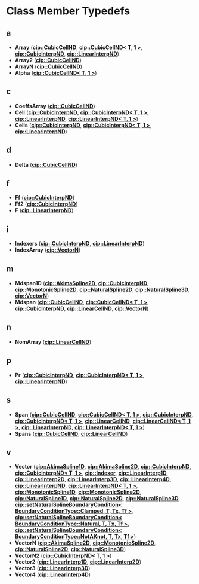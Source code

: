 
# Class Member Typedefs



## a

* **Array** ([**cip::CubicCellND**](classcip_1_1CubicCellND.md), [**cip::CubicCellND&lt; T, 1 &gt;**](classcip_1_1CubicCellND_3_01T_00_011_01_4.md), [**cip::CubicInterpND**](classcip_1_1CubicInterpND.md), [**cip::LinearInterpND**](classcip_1_1LinearInterpND.md))
* **Array2** ([**cip::CubicCellND**](classcip_1_1CubicCellND.md))
* **ArrayN** ([**cip::CubicCellND**](classcip_1_1CubicCellND.md))
* **Alpha** ([**cip::CubicCellND&lt; T, 1 &gt;**](classcip_1_1CubicCellND_3_01T_00_011_01_4.md))


## c

* **CoeffsArray** ([**cip::CubicCellND**](classcip_1_1CubicCellND.md))
* **Cell** ([**cip::CubicInterpND**](classcip_1_1CubicInterpND.md), [**cip::CubicInterpND&lt; T, 1 &gt;**](classcip_1_1CubicInterpND_3_01T_00_011_01_4.md), [**cip::LinearInterpND**](classcip_1_1LinearInterpND.md), [**cip::LinearInterpND&lt; T, 1 &gt;**](classcip_1_1LinearInterpND_3_01T_00_011_01_4.md))
* **Cells** ([**cip::CubicInterpND**](classcip_1_1CubicInterpND.md), [**cip::CubicInterpND&lt; T, 1 &gt;**](classcip_1_1CubicInterpND_3_01T_00_011_01_4.md), [**cip::LinearInterpND**](classcip_1_1LinearInterpND.md))


## d

* **Delta** ([**cip::CubicCellND**](classcip_1_1CubicCellND.md))


## f

* **Ff** ([**cip::CubicInterpND**](classcip_1_1CubicInterpND.md))
* **Ff2** ([**cip::CubicInterpND**](classcip_1_1CubicInterpND.md))
* **F** ([**cip::LinearInterpND**](classcip_1_1LinearInterpND.md))


## i

* **Indexers** ([**cip::CubicInterpND**](classcip_1_1CubicInterpND.md), [**cip::LinearInterpND**](classcip_1_1LinearInterpND.md))
* **IndexArray** ([**cip::VectorN**](classcip_1_1VectorN.md))


## m

* **Mdspan1D** ([**cip::AkimaSpline2D**](classcip_1_1AkimaSpline2D.md), [**cip::CubicInterpND**](classcip_1_1CubicInterpND.md), [**cip::MonotonicSpline2D**](classcip_1_1MonotonicSpline2D.md), [**cip::NaturalSpline2D**](classcip_1_1NaturalSpline2D.md), [**cip::NaturalSpline3D**](classcip_1_1NaturalSpline3D.md), [**cip::VectorN**](classcip_1_1VectorN.md))
* **Mdspan** ([**cip::CubicCellND**](classcip_1_1CubicCellND.md), [**cip::CubicCellND&lt; T, 1 &gt;**](classcip_1_1CubicCellND_3_01T_00_011_01_4.md), [**cip::CubicInterpND**](classcip_1_1CubicInterpND.md), [**cip::LinearCellND**](classcip_1_1LinearCellND.md), [**cip::VectorN**](classcip_1_1VectorN.md))


## n

* **NomArray** ([**cip::LinearCellND**](classcip_1_1LinearCellND.md))


## p

* **Pr** ([**cip::CubicInterpND**](classcip_1_1CubicInterpND.md), [**cip::CubicInterpND&lt; T, 1 &gt;**](classcip_1_1CubicInterpND_3_01T_00_011_01_4.md), [**cip::LinearInterpND**](classcip_1_1LinearInterpND.md))


## s

* **Span** ([**cip::CubicCellND**](classcip_1_1CubicCellND.md), [**cip::CubicCellND&lt; T, 1 &gt;**](classcip_1_1CubicCellND_3_01T_00_011_01_4.md), [**cip::CubicInterpND**](classcip_1_1CubicInterpND.md), [**cip::CubicInterpND&lt; T, 1 &gt;**](classcip_1_1CubicInterpND_3_01T_00_011_01_4.md), [**cip::LinearCellND**](classcip_1_1LinearCellND.md), [**cip::LinearCellND&lt; T, 1 &gt;**](classcip_1_1LinearCellND_3_01T_00_011_01_4.md), [**cip::LinearInterpND**](classcip_1_1LinearInterpND.md), [**cip::LinearInterpND&lt; T, 1 &gt;**](classcip_1_1LinearInterpND_3_01T_00_011_01_4.md))
* **Spans** ([**cip::CubicCellND**](classcip_1_1CubicCellND.md), [**cip::LinearCellND**](classcip_1_1LinearCellND.md))


## v

* **Vector** ([**cip::AkimaSpline1D**](classcip_1_1AkimaSpline1D.md), [**cip::AkimaSpline2D**](classcip_1_1AkimaSpline2D.md), [**cip::CubicInterpND**](classcip_1_1CubicInterpND.md), [**cip::CubicInterpND&lt; T, 1 &gt;**](classcip_1_1CubicInterpND_3_01T_00_011_01_4.md), [**cip::Indexer**](classcip_1_1Indexer.md), [**cip::LinearInterp1D**](classcip_1_1LinearInterp1D.md), [**cip::LinearInterp2D**](classcip_1_1LinearInterp2D.md), [**cip::LinearInterp3D**](classcip_1_1LinearInterp3D.md), [**cip::LinearInterp4D**](classcip_1_1LinearInterp4D.md), [**cip::LinearInterpND**](classcip_1_1LinearInterpND.md), [**cip::LinearInterpND&lt; T, 1 &gt;**](classcip_1_1LinearInterpND_3_01T_00_011_01_4.md), [**cip::MonotonicSpline1D**](classcip_1_1MonotonicSpline1D.md), [**cip::MonotonicSpline2D**](classcip_1_1MonotonicSpline2D.md), [**cip::NaturalSpline1D**](classcip_1_1NaturalSpline1D.md), [**cip::NaturalSpline2D**](classcip_1_1NaturalSpline2D.md), [**cip::NaturalSpline3D**](classcip_1_1NaturalSpline3D.md), [**cip::setNaturalSplineBoundaryCondition&lt; BoundaryConditionType::Clamped, T, Tx, Tf &gt;**](structcip_1_1setNaturalSplineBoundaryCondition_3_01BoundaryConditionType_1_1Clamped_00_01T_00_01Tx_00_01Tf_01_4.md), [**cip::setNaturalSplineBoundaryCondition&lt; BoundaryConditionType::Natural, T, Tx, Tf &gt;**](structcip_1_1setNaturalSplineBoundaryCondition_3_01BoundaryConditionType_1_1Natural_00_01T_00_01Tx_00_01Tf_01_4.md), [**cip::setNaturalSplineBoundaryCondition&lt; BoundaryConditionType::NotAKnot, T, Tx, Tf &gt;**](structcip_1_1setNaturalSplineBoundaryCondition_3_01BoundaryConditionType_1_1NotAKnot_00_01T_00_01Tx_00_01Tf_01_4.md))
* **VectorN** ([**cip::AkimaSpline2D**](classcip_1_1AkimaSpline2D.md), [**cip::MonotonicSpline2D**](classcip_1_1MonotonicSpline2D.md), [**cip::NaturalSpline2D**](classcip_1_1NaturalSpline2D.md), [**cip::NaturalSpline3D**](classcip_1_1NaturalSpline3D.md))
* **VectorN2** ([**cip::CubicInterpND&lt; T, 1 &gt;**](classcip_1_1CubicInterpND_3_01T_00_011_01_4.md))
* **Vector2** ([**cip::LinearInterp1D**](classcip_1_1LinearInterp1D.md), [**cip::LinearInterp2D**](classcip_1_1LinearInterp2D.md))
* **Vector3** ([**cip::LinearInterp3D**](classcip_1_1LinearInterp3D.md))
* **Vector4** ([**cip::LinearInterp4D**](classcip_1_1LinearInterp4D.md))




